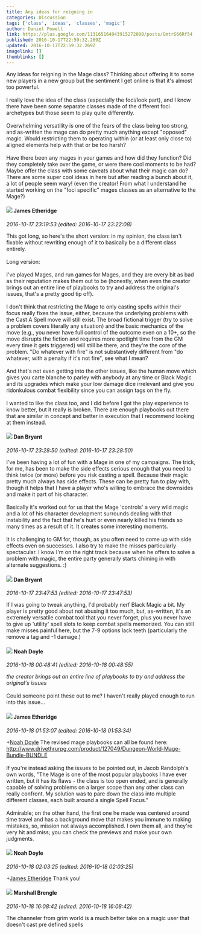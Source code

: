 ```yaml
---
title: Any ideas for reigning in
categories: Discussion
tags: ['class', 'ideas', 'classes', 'magic']
author: Daniel Powell
link: https://plus.google.com/113165164943915272090/posts/GmtrS66Rf54
published: 2016-10-17T22:59:32.269Z
updated: 2016-10-17T22:59:32.269Z
imagelink: []
thumblinks: []
---
```


Any ideas for reigning in the Mage class? Thinking about offering it to some new players in a new group but the sentiment I get online is that it&#39;s almost too powerful.<br /><br />I really love the idea of the class (especially the foci/look part), and I know there have been some separate classes made of the different foci archetypes but those seem to play quite differently.<br /><br />Overwhelming versatility is one of the fears of the class being too strong, and as-written the mage can do pretty much anything except &quot;opposed&quot; magic. Would restricting them to operating within (or at least only close to) aligned elements help with that or be too harsh?<br /><br />Have there been any mages in your games and how did they function? Did they completely take over the game, or were there cool moments to be had? Maybe offer the class with some caveats about what their magic can do? There are some super cool ideas in here but after reading a bunch about it, a lot of people seem wary! (even the creator! From what I understand he started working on the &quot;foci specific&quot; mages classes as an alternative to the Mage?)
<div id='comment z12tvhozqlexu5duy22ywrkjdp2edf1ye04'>
  <h4><img src='{{site.baseurl}}//images/avatars/117175341165637840811_photo.jpg'> James Etheridge</h4>
      <p><cite>2016-10-17 23:19:53 (edited: 2016-10-17 23:22:08)</cite></p>
        <p>This got long, so here&#39;s the short version: in my opinion, the class isn&#39;t fixable without rewriting enough of it to basically be a different class entirely.<br /><br />Long version:<br /><br />I&#39;ve played Mages, and run games for Mages, and they are every bit as bad as their reputation makes them out to be (honestly, when even the creator brings out an entire line of playbooks to try and address the original&#39;s issues, that&#39;s a pretty good tip off).<br /><br />I don&#39;t think that restricting the Mage to only casting spells within their focus really fixes the issue, either, because the underlying problems with the Cast A Spell move will still exist. The broad fictional trigger (try to solve a problem covers literally any situation) and the basic mechanics of the move (e.g., you never have full control of the outcome even on a 10+, so the move disrupts the fiction and requires more spotlight time from the GM every time it gets triggered) will still be there, and they&#39;re the core of the problem. &quot;Do whatever with fire&quot; is not substantively different from &quot;do whatever, with a penalty if it&#39;s not fire&quot;, see what I mean?<br /><br />And that&#39;s not even getting into the other issues, like the human move which gives you carte blanche to parley with anybody at any time or Black Magic and its upgrades which make your low damage dice irrelevant and give you ridonkulous combat flexibility since you can assign tags on the fly.<br /><br />I wanted to like the class too, and I did before I got the play experience to know better, but it really is broken. There are enough playbooks out there that are similar in concept and better in execution that I recommend looking at them instead.</p>
</div>
        

<div id='comment z12tvhozqlexu5duy22ywrkjdp2edf1ye04'>
  <h4><img src='{{site.baseurl}}//images/avatars/104561179674739270437_photo.jpg'> Dan Bryant</h4>
      <p><cite>2016-10-17 23:28:50 (edited: 2016-10-17 23:28:50)</cite></p>
        <p>I&#39;ve been having a lot of fun with a Mage in one of my campaigns.  The trick, for me, has been to make the side effects serious enough that you need to think twice (or more) before you risk casting a spell.  Because their magic pretty much always has side effects.  These can be pretty fun to play with, though it helps that I have a player who&#39;s willing to embrace the downsides and make it part of his character.<br /><br />Basically it&#39;s worked out for us that the Mage &#39;controls&#39; a very wild magic and a lot of his character development surrounds dealing with that instability and the fact that he&#39;s hurt or even nearly killed his friends so many times as a result of it.  It creates some interesting moments.<br /><br />It is challenging to GM for, though, as you often need to come up with side effects even on successes.  I also try to make the misses particularly spectacular.  I know I&#39;m on the right track because when he offers to solve a problem with magic, the entire party generally starts chiming in with alternate suggestions. :)</p>
</div>
        

<div id='comment z12tvhozqlexu5duy22ywrkjdp2edf1ye04'>
  <h4><img src='{{site.baseurl}}//images/avatars/104561179674739270437_photo.jpg'> Dan Bryant</h4>
      <p><cite>2016-10-17 23:47:53 (edited: 2016-10-17 23:47:53)</cite></p>
        <p>If I was going to tweak anything, I&#39;d probably nerf Black Magic a bit.  My player is pretty good about not abusing it too much, but, as-written, it&#39;s an extremely versatile combat tool that you never forget, plus you never have to give up &#39;utility&#39; spell slots to keep combat spells memorized.  You can still make misses painful here, but the 7-9 options lack teeth (particularly the remove a tag and -1 damage.)<br /></p>
</div>
        

<div id='comment z12tvhozqlexu5duy22ywrkjdp2edf1ye04'>
  <h4><img src='{{site.baseurl}}//images/avatars/101839266027576018089_photo.jpg'> Noah Doyle</h4>
      <p><cite>2016-10-18 00:48:41 (edited: 2016-10-18 00:48:55)</cite></p>
        <p><i>the creator brings out an entire line of playbooks to try and address the original&#39;s issues</i><br /><br />Could someone point these out to me? I haven&#39;t really played enough to run into this issue...</p>
</div>
        

<div id='comment z12tvhozqlexu5duy22ywrkjdp2edf1ye04'>
  <h4><img src='{{site.baseurl}}//images/avatars/117175341165637840811_photo.jpg'> James Etheridge</h4>
      <p><cite>2016-10-18 01:53:07 (edited: 2016-10-18 01:53:34)</cite></p>
        <p><span class="proflinkWrapper"><span class="proflinkPrefix">+</span><a class="proflink" href="https://plus.google.com/101839266027576018089" oid="101839266027576018089">Noah Doyle</a></span> The revised mage playbooks can all be found here: <a href="http://www.drivethrurpg.com/product/127049/Dungeon-World-Mage-Bundle-BUNDLE" class="ot-anchor">http://www.drivethrurpg.com/product/127049/Dungeon-World-Mage-Bundle-BUNDLE</a><br /><br />If you&#39;re instead asking the issues to be pointed out, in Jacob Randolph&#39;s own words, &quot;The Mage is one of the most popular playbooks I have ever written, but it has its flaws - the class is too open ended, and is generally capable of solving problems on a larger scope than any other class can really confront. My solution was to pare down the class into multiple different classes, each built around a single Spell Focus.&quot;<br /><br />Admirable; on the other hand, the first one he made was centered around time travel and has a background move that makes you immune to making mistakes, so, mission not always accomplished. I own them all, and they&#39;re very hit and miss; you can check the previews and make your own judgments.</p>
</div>
        

<div id='comment z12tvhozqlexu5duy22ywrkjdp2edf1ye04'>
  <h4><img src='{{site.baseurl}}//images/avatars/101839266027576018089_photo.jpg'> Noah Doyle</h4>
      <p><cite>2016-10-18 02:03:25 (edited: 2016-10-18 02:03:25)</cite></p>
        <p><span class="proflinkWrapper"><span class="proflinkPrefix">+</span><a class="proflink" href="https://plus.google.com/117175341165637840811" oid="117175341165637840811">James Etheridge</a></span> Thank you!</p>
</div>
        

<div id='comment z12tvhozqlexu5duy22ywrkjdp2edf1ye04'>
  <h4><img src='{{site.baseurl}}//images/avatars/110973090768429200038_photo.jpg'> Marshall Brengle</h4>
      <p><cite>2016-10-18 16:08:42 (edited: 2016-10-18 16:08:42)</cite></p>
        <p>The channeler from grim world is a much better take on a magic user that doesn&#39;t cast pre defined spells</p>
</div>
        